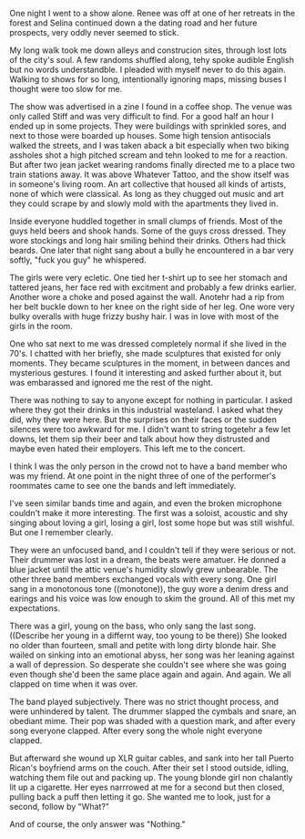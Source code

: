 One night I went to a show alone. Renee was off at one of her retreats in the forest and Selina continued down a the dating road and her future prospects, very oddly never seemed to stick.

My long walk took me down alleys and construcion sites, through lost lots of the city's soul. A few randoms shuffled along, tehy spoke audible English but no words understandble. I pleaded with myself never to do this again. Walking to shows for so long, intentionally ignoring maps, missing buses I thought were too slow for me.

The show was advertised in a zine I found in a coffee shop. The venue was only called Stiff and was very difficult to find. For a good half an hour I ended up in some projects. They were buildings with sprinkled sores, and next to those were boarded up houses. Some high tension antisocials walked the streets, and I was taken aback a bit especially when two biking assholes shot a high pitched scream and tehn looked to me for a reaction. But after two jean jacket wearing randoms finally directed me to a place two train stations away. It was above  Whatever Tattoo, and the show itself was in someone's living room. An art collective that housed all kinds of artists, none of which were classical. As long as they chugged out music and art they could scrape by and slowly mold with the apartments they lived in.

Inside everyone huddled together in small clumps of friends. Most of the guys held beers and shook hands. Some of the guys cross dressed. They wore stockings and long hair smiling behind their drinks. Others had thick beards. One later that night sang about a bully he encountered in a bar very softly, "fuck you guy" he whispered.

The girls were very ecletic. One tied her t-shirt up to see her stomach and tattered jeans, her face red with excitment and probably a few drinks earlier. Another wore a choke and posed against the wall. Anotehr had a rip from her belt buckle down to her knee on the right side of her leg. One wore very bulky overalls with huge frizzy bushy hair. I was in love with most of the girls in the room. 

One who sat next to me was dressed completely normal if she lived in the 70's. I chatted with her briefly, she made sculptures that existed for only moments. They became sculptures in the moment, in between dances and mysterious gestures. I found it interesting and asked further about it, but was embarassed and ignored me the rest of the night.

There was nothing to say to anyone except for nothing in particular. I asked where they got their drinks in this industrial wasteland. I asked what they did, why they were here. But the surprises on their faces or the sudden silences were too awkward for me. I didn't want to string togetehr a few let downs, let them sip their beer and talk about how they distrusted and maybe even hated their employers. This left me to the concert.

I think I was the only person in the crowd not to have a band member who was my friend. At one point in the night three of one of the performer's roommates came to see one the bands and left immediately.

I've seen similar bands time and again, and even the broken microphone couldn't make it more interesting. The first was a soloist, acoustic and shy singing about loving a girl, losing a girl, lost some hope but was still wishful. But one I remember clearly.

They were an unfocused band, and I couldn't tell if they were serious or not. Their drummer was lost in a dream, the beats were amatuer.  He donned a blue jacket until the attic venue's humidity slowly grew unbearable. The other three band members exchanged vocals with every song. One girl sang in a monotonous tone ((monotone)), the guy wore a denim dress and earings and his voice was low enough to skim the ground. All of this met my expectations.

There was a girl, young on the bass, who only sang the last song. ((Describe her young in a differnt way, too young to be there)) She looked no older than fourteen, small and petite with long dirty blonde hair. She wailed on sinking into an emotional abyss, her song was her leaning against a wall of depression. So desperate she couldn't see where she was going even though she'd been the same place again and again. And again. We all clapped on time when it was over.

The band played subjectively. There was no strict thought process, and were unhindered by talent. The drummer slapped the cymbals and snare, an obediant mime. Their pop was shaded with a question mark, and after every song everyone clapped. After every song the whole night everyone clapped.

But afterward she wound up XLR guitar cables, and sank into her tall Puerto Rican's boyfriend arms on the couch. After their set I stood outside, idling, watching them file out and packing up. The young blonde girl non chalantly lit up a cigarette. Her eyes narrrowed at me for a second but then closed, pulling back a puff then letting it go. She wanted me to look, just for a second, follow by "What?"

And of course, the only answer was "Nothing."





